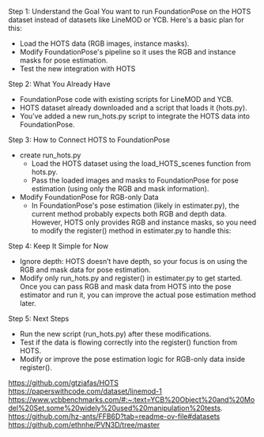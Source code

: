 Step 1: Understand the Goal
You want to run FoundationPose on the HOTS dataset instead of datasets like LineMOD or YCB. Here's a basic plan for this:

- Load the HOTS data (RGB images, instance masks).
- Modify FoundationPose's pipeline so it uses the RGB and instance masks for pose estimation.
- Test the new integration with HOTS

Step 2: What You Already Have

- FoundationPose code with existing scripts for LineMOD and YCB.
- HOTS dataset already downloaded and a script that loads it (hots.py).
- You’ve added a new run_hots.py script to integrate the HOTS data into FoundationPose.

Step 3: How to Connect HOTS to FoundationPose

- create run_hots.py
    - Load the HOTS dataset using the load_HOTS_scenes function from hots.py.
    - Pass the loaded images and masks to FoundationPose for pose estimation (using only the RGB and mask information).
- Modify FoundationPose for RGB-only Data
    - In FoundationPose's pose estimation (likely in estimater.py), the current method probably expects both RGB and depth data. However, HOTS only provides RGB and instance masks, so you need to modify the register() method in estimater.py to handle this:


Step 4: Keep It Simple for Now
- Ignore depth: HOTS doesn’t have depth, so your focus is on using the RGB and mask data for pose estimation.
- Modify only run_hots.py and register() in estimater.py to get started.
Once you can pass RGB and mask data from HOTS into the pose estimator and run it, you can improve the actual pose estimation method later.

Step 5: Next Steps
- Run the new script (run_hots.py) after these modifications.
- Test if the data is flowing correctly into the register() function from HOTS.
- Modify or improve the pose estimation logic for RGB-only data inside register().


https://github.com/gtziafas/HOTS
https://paperswithcode.com/dataset/linemod-1
https://www.ycbbenchmarks.com/#:~:text=YCB%20Object%20and%20Model%20Set,some%20widely%20used%20manipulation%20tests.
https://github.com/hz-ants/FFB6D?tab=readme-ov-file#datasets
https://github.com/ethnhe/PVN3D/tree/master
